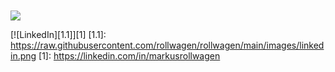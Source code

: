 

<a href="https://github.com/rollwagen">
<img align="center" src="https://github-readme-stats.vercel.app/api?username=rollwagen&show_icons=1&line_height=20&count_private=true&title_color=0366d6&text_color=8b949e&icon_color=c9d1d9&bg_color=ffffff&hide_border=1&hide_rank=1&layout=compact&hide_title=1" />
</a>


[![LinkedIn][1.1]][1]
[1.1]: https://raw.githubusercontent.com/rollwagen/rollwagen/main/images/linkedin.png
[1]: https://linkedin.com/in/markusrollwagen


